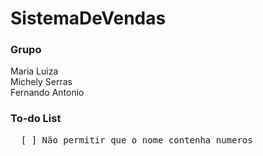 # SistemaDeVendas
### Grupo
Maria Luiza <br>
Michely Serras <br>
Fernando Antonio <br>

### To-do List
<pre>
  [ ] Não permitir que o nome contenha numeros
</pre>
